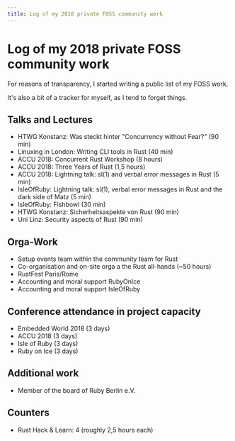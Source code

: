 ```yaml
---
title: Log of my 2018 private FOSS community work
---
```


# Log of my 2018 private FOSS community work

For reasons of transparency, I started writing a public list of my FOSS work.

It's also a bit of a tracker for myself, as I tend to forget things.

## Talks and Lectures

* HTWG Konstanz: Was steckt hinter "Concurrency without Fear?" (90 min)
* Linuxing in London: Writing CLI tools in Rust (40 min)
* ACCU 2018: Concurrent Rust Workshop (8 hours)
* ACCU 2018: Three Years of Rust (1,5 hours)
* ACCU 2018: Lightning talk: sl(1) and verbal error messages in Rust (5 min)
* IsleOfRuby: Lightning talk: sl(1), verbal error messages in Rust and the dark side of Matz (5 min)
* IsleOfRuby: Fishbowl (30 min)
* HTWG Konstanz: Sicherheitsaspekte von Rust (90 min)
* Uni Linz: Security aspects of Rust (90 min)

## Orga-Work

* Setup events team within the community team for Rust
* Co-organisation and on-site orga a the Rust all-hands (~50 hours)
* RustFest Paris/Rome
* Accounting and moral support RubyOnIce
* Accounting and moral support IsleOfRuby

## Conference attendance in project capacity

* Embedded World 2018 (3 days)
* ACCU 2018 (3 days)
* Isle of Ruby (3 days)
* Ruby on Ice (3 days)

## Additional work

* Member of the board of Ruby Berlin e.V.

## Counters

* Rust Hack & Learn: 4 (roughly 2,5 hours each)
